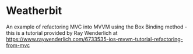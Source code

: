 # Weatherbit
An example of refactoring MVC into MVVM using the Box Binding method - this is a tutorial provided by Ray Wenderlich at https://www.raywenderlich.com/6733535-ios-mvvm-tutorial-refactoring-from-mvc
